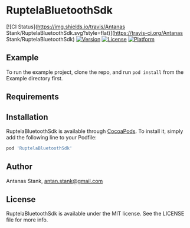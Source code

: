 # RuptelaBluetoothSdk

[![CI Status](https://img.shields.io/travis/Antanas Stank/RuptelaBluetoothSdk.svg?style=flat)](https://travis-ci.org/Antanas Stank/RuptelaBluetoothSdk)
[![Version](https://img.shields.io/cocoapods/v/RuptelaBluetoothSdk.svg?style=flat)](https://cocoapods.org/pods/RuptelaBluetoothSdk)
[![License](https://img.shields.io/cocoapods/l/RuptelaBluetoothSdk.svg?style=flat)](https://cocoapods.org/pods/RuptelaBluetoothSdk)
[![Platform](https://img.shields.io/cocoapods/p/RuptelaBluetoothSdk.svg?style=flat)](https://cocoapods.org/pods/RuptelaBluetoothSdk)

## Example

To run the example project, clone the repo, and run `pod install` from the Example directory first.

## Requirements

## Installation

RuptelaBluetoothSdk is available through [CocoaPods](https://cocoapods.org). To install
it, simply add the following line to your Podfile:

```ruby
pod 'RuptelaBluetoothSdk'
```

## Author

Antanas Stank, antan.stank@gmail.com

## License

RuptelaBluetoothSdk is available under the MIT license. See the LICENSE file for more info.
